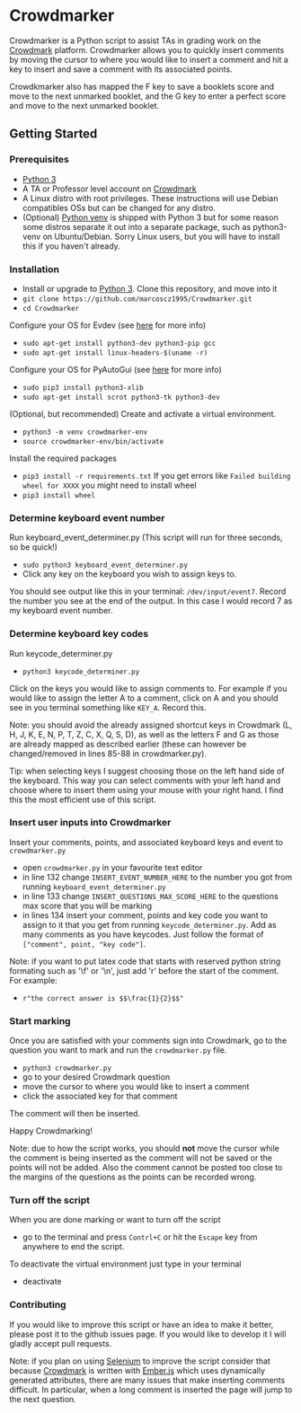 # Crowdmarker
Crowdmarker is a Python script to assist TAs in grading work on the  [Crowdmark](https://crowdmark.com/) platform.
Crowdmarker allows you to quickly insert comments by moving the cursor to where you would like to insert a comment
and hit a key to insert and save a comment with its associated points. 

Crowdkmarker also has mapped the F key to save a booklets score and move to the next unmarked booklet, and the G
key to enter a perfect score and move to the next unmarked booklet.

## Getting Started
### Prerequisites
- [Python 3](https://www.python.org/downloads/)
- A TA or Professor level account on [Crowdmark](https://crowdmark.com/)
- A Linux distro with root privileges. These instructions will use Debian compatibles OSs but can be changed for any distro.
- (Optional) [Python venv](https://docs.python.org/3/library/venv.html) is shipped with Python 3 but for some reason some distros separate it out into a separate package, such as python3-venv on Ubuntu/Debian.
Sorry Linux users, but you will have to install this if you haven't already.

### Installation
- Install or upgrade to [Python 3](https://www.python.org/downloads/).
Clone this repository, and move into it
- `git clone https://github.com/marcoscz1995/Crowdmarker.git`
- `cd Crowdmarker`

Configure your OS for Evdev (see [here](https://python-evdev.readthedocs.io/en/latest/install.html) for more info)
- `sudo apt-get install python3-dev python3-pip gcc`
- `sudo apt-get install linux-headers-$(uname -r)`

Configure your OS for PyAutoGui (see [here](https://stackoverflow.com/questions/34939986/how-to-install-pyautogui) for more info)
- `sudo pip3 install python3-xlib`
- `sudo apt-get install scrot python3-tk python3-dev`

(Optional, but recommended) Create and activate a virtual environment.
- `python3 -m venv crowdmarker-env`
- `source crowdmarker-env/bin/activate` 

Install the required packages
- `pip3 install -r requirements.txt`
If you get errors like `Failed building wheel for XXXX` you might need to install wheel
- `pip3 install wheel`

### Determine keyboard event number
Run keyboard_event_determiner.py (This script will run for three seconds, so be quick!)
- `sudo python3 keyboard_event_determiner.py`
- Click any key on the keyboard you wish to assign keys to.

You should see output like this in your terminal: `/dev/input/event7`. Record the number you see at the end of the output. In this case I would record 7 as my keyboard event number.


### Determine keyboard key codes
Run keycode_determiner.py
- `python3 keycode_determiner.py`

Click on the keys you would like to assign comments to. For example if you would like to assign the letter A to a comment, click on A and you should see in you terminal something like `KEY_A`. Record this.

Note: you should avoid the already assigned shortcut keys in Crowdmark (L, H, J, K, E, N, P, T, Z, C, X, Q, S, D), as well as 
the letters F and G as those are already mapped as described earlier (these can however be changed/removed in lines 85-88 in crowdmarker.py).

Tip: when selecting keys I suggest choosing those on the left hand side of the keyboard. This way you can select
comments with your left hand and choose where to insert them using your mouse with your right hand. I find this
the most efficient use of this script.

### Insert user inputs into Crowdmarker
Insert your comments, points, and associated keyboard keys and event to `crowdmarker.py`
- open `crowdmarker.py` in your favourite text editor
- in line 132 change `INSERT_EVENT_NUMBER_HERE` to the number you got from running `keyboard_event_determiner.py`
- in line 133 change `INSERT_QUESTIONS_MAX_SCORE_HERE` to the questions max score that you will be marking
- in lines 134 insert your comment, points and key code you want to assign to it that you get from running `keycode_determiner.py`. Add as many comments as you have keycodes. Just follow the format of `["comment", point, "key code"]`.

Note: if you want to put latex code that starts with reserved python string formating such as '\f' or '\n', just 
add 'r' before the start of the comment. For example: 
- `r"the correct answer is $$\frac{1}{2}$$"`

### Start marking
Once you are satisfied with your comments sign into Crowdmark, go to the question you want to mark and run the `crowdmarker.py` file.
- `python3 crowdmarker.py`
- go to your desired Crowdmark question
- move the cursor to where you would like to insert a comment
- click the associated key for that comment

The comment will then be inserted.

Happy Crowdmarking!

Note: due to how the script works, you should **not** move the cursor while the comment is being inserted as the comment will not be saved or the points will not be added. Also the comment cannot be posted too close to the margins of the questions as the points can be recorded wrong.

### Turn off the script
When you are done marking or want to turn off the script
- go to the terminal and press `Contrl+C` or hit the `Escape` key from anywhere to end the script. 

To deactivate the virtual environment just type in your terminal
- deactivate
 
### Contributing
If you would like to improve this script or have an idea to make it better, please post it to the github issues page. If you would like to develop it I will gladly accept pull requests.

Note: if you plan on using [Selenium](https://www.selenium.dev/) to improve the script consider that because [Crowdmark](https://crowdmark.com/) is written with [Ember.js](https://emberjs.com/) which uses dynamically generated attributes, there are many issues that make inserting comments difficult. In particular, when a long comment is inserted the page will jump to the next question. 
